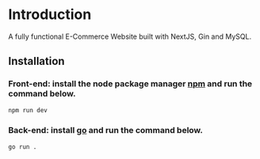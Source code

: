 # Introduction

A fully functional E-Commerce Website built with NextJS, Gin and MySQL.

## Installation


### Front-end: install the node package manager [npm](https://www.npmjs.com/) and run the command below.

```bash
npm run dev
```
### Back-end: install [go](https://go.dev/) and run the command below.

```bash
go run .
```
